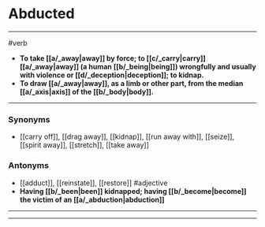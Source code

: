 # Abducted
---
#verb
- **To take [[a/_away|away]] by force; to [[c/_carry|carry]] [[a/_away|away]] (a human [[b/_being|being]]) wrongfully and usually with violence or [[d/_deception|deception]]; to kidnap.**
- **To draw [[a/_away|away]], as a limb or other part, from the median [[a/_axis|axis]] of the [[b/_body|body]].**
---
### Synonyms
- [[carry off]], [[drag away]], [[kidnap]], [[run away with]], [[seize]], [[spirit away]], [[stretch]], [[take away]]
### Antonyms
- [[adduct]], [[reinstate]], [[restore]]
#adjective
- **Having [[b/_been|been]] kidnapped; having [[b/_become|become]] the victim of an [[a/_abduction|abduction]]**
---
---
